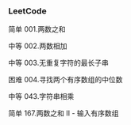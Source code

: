 ### LeetCode

简单 001.两数之和

中等 002.两数相加

中等 003.无重复字符的最长子串

困难 004.寻找两个有序数组的中位数

中等 043.字符串相乘

简单 167.两数之和 II - 输入有序数组